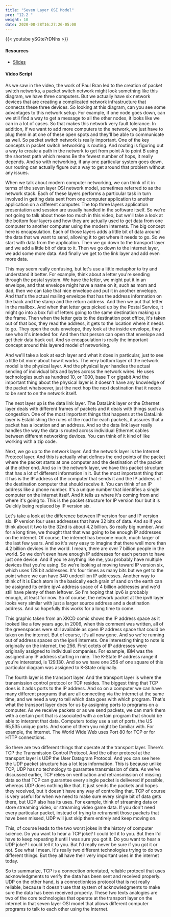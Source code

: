 ```yaml
---
title: "Seven Layer OSI Model"
pre: "12.2 "
weight: 10
date: 2020-08-28T16:27:26-05:00
---
```


{{< youtube ySGte7rDNhs >}}

<!-- CIS 115: cfHysrETDiQ -->

#### Resources
* [Slides](/1-cc110/12-internettech/slides/11-How_the_Internet_Works.pdf)

#### Video Script

As we saw in the video, the work of Paul Bran led to the creation of packet switch networks, a packet switch network might look something like this diagram, we have three computers. But we actually have six network devices that are creating a complicated network infrastructure that connects these three devices. So looking at this diagram, can you see some advantages to this network setup. For example, if one node goes down, can we still find a way to get a message to all the other nodes, it looks like we can in a lot of cases. So that makes this network very fault tolerance. In addition, if we want to add more computers to the network, we just have to plug them in at one of these open spots and they'll be able to communicate as well. So packet switch network is really important. One of the key concepts in packet switch networking is routing. And routing is figuring out a way to create a path in the network to get from point A to point B using the shortest path which means Be the fewest number of hops, it really depends. And so with networking, if any one particular system goes down, our routing can actually figure out a way to get around that problem without any issues. 

When we talk about modern computer networking, we can think of it in terms of the seven layer OSI network model, sometimes referred to as the network stack. Each of these layers performs a particular task in turn involved in getting data sent from one computer application to another application on a different computer. The top three layers application presentation and session are usually handled in the software itself. So we're not going to talk about those too much in this video, but we'll take a look at the bottom four layers and how they are actually used to get data from one computer to another computer using the modern internets. The big concept here is encapsulation. Each of those layers adds a little bit of data around the data that we want to send, allowing it to get where it needs to go. So we start with data from the application. Then we go down to the transport layer and we add a little bit of data to it. Then we go down to the internet layer, we add some more data. And finally we get to the link layer and add even more data. 

This may seem really confusing, but let's use a little metaphor to try and understand it better. For example, think about a letter you're sending through the postal system. We have the letter, we might put it in an envelope, and that envelope might have a name on it, such as mom and dad, then we can take that nice envelope and put it in another envelope. And that's the actual mailing envelope that has the address information on the back and the stamp and the return address. And then we put that letter in the mailbox. And when that letter gets picked up by the Postal Service, it might go into a box full of letters going to the same destination making up the frame. Then when the letter gets to the destination post office, it's taken out of that box, they read the address, it gets to the location where it needs to go. They open the outs envelope, they look at the inside envelope, they see who it's intended for. And then that person can open that envelope and get their data back out. And so encapsulation is really the important concept around this layered model of networking. 

And we'll take a look at each layer and what it does in particular, just to see a little bit more about how it works. The very bottom layer of the network model is the physical layer. And the physical layer handles the actual sending of individual bits and bytes across the network wires. He uses technologies such as hundred 10, or 1000, base T or gigabit And the important thing about the physical layer is it doesn't have any knowledge of the packet whatsoever, just the next hop the next destination that it needs to be sent to on the network itself. 

The next layer up is the data link layer. The DataLink layer or the Ethernet layer deals with different frames of packets and it deals with things such as congestion. One of the most important things that happens at the DataLink layer is Establishing the rules of the road for each packets, it assures that a packet has a location and an address. And so the data link layer really handles the way the data is routed across individual Ethernet cables between different networking devices. You can think of it kind of like working with a zip code. 

Next, we go up to the network layer. And the network layer is the Internet Protocol layer. And this is actually what defines the end points of the packet where the packet starts at one computer and the destination of the packet at the other end. And so in the network layer, we have this packet structure that has a lot of different information in it. But the most important thing that it has is the IP address of the computer that sends it and the IP address of the destination computer that should receive it. You can think of an IP address like a phone number. It's a unique number that identifies a single computer on the internet itself. And it tells us where it's coming from and where it's going to. This is the packet structure for IP version four but it is Quickly being replaced by IP version six. 

Let's take a look at the difference between IP version four and IP version six. IP version four uses addresses that have 32 bits of data. And so if you think about it two to the 32nd is about 4.2 billion. So really big number. And for a long time, we thought that that was going to be enough IP addresses on the internet. Of course, the internet has become much, much larger of the last few years. And so it's very easy to imagine that there well more than 4.2 billion devices in the world. I mean, there are over 7 billion people in the world. So we don't even have enough IP addresses for each person to have just one device. And if you're anything like me, you probably have multiple devices that you're using. So we're looking at moving toward IP version six, which uses 128 bit addresses. It's four times as many bits but we get to the point where we can have 340 undecillion IP addresses. Another way to think of it is Each atom in the basically each grain of sand on the earth can be assigned its entire ipv4 address space of 4 billion addresses and we'd still have plenty of them leftover. So I'm hoping that ipv6 is probably enough, at least for now. So of course, the network packet at the ipv6 layer looks very similar with just a larger source address and a destination address. And so hopefully this works for a long time to come. 

This graphic taken from an XKCD comic shows the IP address space as it looked like a few years ago, in 2006, when this comment was written, all of the greenspaces were still available as open IP address space that could be taken on the internet. But of course, it's all now gone. And so we're running out of address spaces on the ipv4 internets. One interesting thing to note is originally on the internet, the 256. First octets of IP addresses were originally assigned to individual companies. For example, IBM was the assigned any IP address starting in nine. The K-State IP address range if you're interested, is 129.130. And so we have one 256 of one square of this particular diagram was assigned to K-State originally. 

The fourth layer is the transport layer. And the transport layer is where the transmission control protocol or TCP resides. The biggest thing that TCP does is it adds ports to the IP address. And so on a computer we can have many different programs that are all connecting via the internet at the same time, and we need a way to tell which data goes with which program. That's what the transport layer does for us by assigning ports to programs on a computer. As we receive packets or as we send packets, we can mark them with a certain port that is associated with a certain program that should be able to interpret that data. Computers today use a set of ports, the US 65,535 unique ports. And some of them you might be familiar with. For example, the internet. The World Wide Web uses Port 80 for TCP or for HTTP connections. 

So there are two different things that operate at the transport layer. There's TCP the Transmission Control Protocol. And the other protocol at the transport layer is UDP the User Datagram Protocol. And you can see here the UDP packet structure has a lot less information. This is because unlike TCP, UDP has no technology to guarantee transmission of data. As we've discussed earlier, TCP relies on verification and retransmission of missing data so that TCP can guarantee every single packet is delivered if possible, whereas UDP does nothing like that. It just sends the packets and hopes they received, but it doesn't have any way of controlling that. TCP of course is very useful for when we need to make sure every single bit of data gets there, but UDP also has its uses. For example, think of streaming data or store streaming video, or streaming video game data. If you don't need every particular packet, instead of trying to retransmit those packets that have been missed, UDP will just skip them entirely and keep moving on. 

This, of course leads to the two worst jokes in the history of computer science. Do you want to hear a TCP joke? I could tell it to you. But then I'd have to keep repeating it until I was sure you got it. Do you want to hear a UDP joke? I could tell it to you. But I'd really never be sure if you got it or not. See what I mean. It's really two different technologies trying to do two different things. But they all have their very important uses in the internet today. 

So to summarize, TCP is a connection orientated, reliable protocol that uses acknowledgments to verify the data has been sent and received properly. UDP on the other hand, is a connectionless protocol that is not really reliable, because it doesn't use that system of acknowledgments to make sure the data has been received properly. These two texts analogies are two of the core technologies that operate at the transport layer on the internet in that seven layer OSI model that allows different computer programs to talk to each other using the internet.